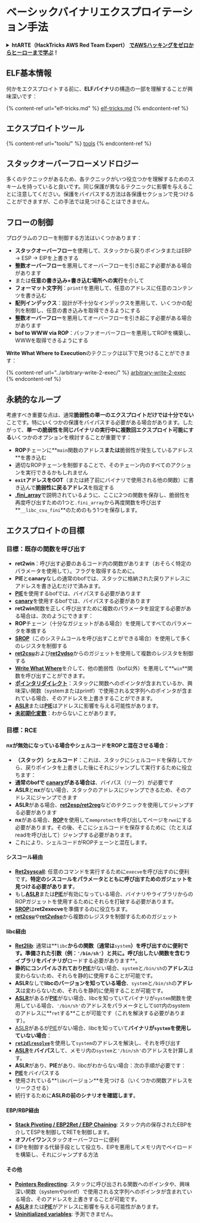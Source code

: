# ベーシックバイナリエクスプロイテーション手法

<details>

<summary><strong>htARTE（HackTricks AWS Red Team Expert）</strong> <a href="https://training.hacktricks.xyz/courses/arte"><strong>でAWSハッキングをゼロからヒーローまで学ぶ</strong></a><strong>！</strong></summary>

HackTricksをサポートする他の方法：

* **HackTricksで企業を宣伝したい**または**HackTricksをPDFでダウンロードしたい場合は**、[**SUBSCRIPTION PLANS**](https://github.com/sponsors/carlospolop)をチェックしてください！
* [**公式PEASS＆HackTricksスウォッグ**](https://peass.creator-spring.com)を入手する
* [**The PEASS Family**](https://opensea.io/collection/the-peass-family)を発見し、独占的な[**NFTs**](https://opensea.io/collection/the-peass-family)のコレクションを見つける
* **💬 [Discordグループ](https://discord.gg/hRep4RUj7f)**に参加するか、[telegramグループ](https://t.me/peass)に参加するか、**Twitter** 🐦 [**@hacktricks\_live**](https://twitter.com/hacktricks\_live)**をフォローする**。
* **ハッキングトリックを共有するために** [**HackTricks**](https://github.com/carlospolop/hacktricks)と[**HackTricks Cloud**](https://github.com/carlospolop/hacktricks-cloud)のGitHubリポジトリにPRを提出する。

</details>

## ELF基本情報

何かをエクスプロイトする前に、**ELFバイナリ**の構造の一部を理解することが興味深いです：

{% content-ref url="elf-tricks.md" %}
[elf-tricks.md](elf-tricks.md)
{% endcontent-ref %}

## エクスプロイトツール

{% content-ref url="tools/" %}
[tools](tools/)
{% endcontent-ref %}

## スタックオーバーフローメソドロジー

多くのテクニックがあるため、各テクニックがいつ役立つかを理解するためのスキームを持っていると良いです。同じ保護が異なるテクニックに影響を与えることに注意してください。保護をバイパスする方法は各保護セクションで見つけることができますが、この手法では見つけることはできません。

## フローの制御

プログラムのフローを制御する方法はいくつかあります：

* **スタックオーバーフロー**を使用して、スタックから戻りポインタまたはEBP -> ESP -> EIPを上書きする
* **整数オーバーフロー**を悪用してオーバーフローを引き起こす必要がある場合があります
* または**任意の書き込み+書き込む場所への実行**を介して
* **フォーマット文字列**：`printf`を悪用して、任意のアドレスに任意のコンテンツを書き込む
* **配列インデックス**：設計が不十分なインデックスを悪用して、いくつかの配列を制御し、任意の書き込みを取得できるようにする
* **整数オーバーフロー**を悪用してオーバーフローを引き起こす必要がある場合があります
* **bof to WWW via ROP**：バッファオーバーフローを悪用してROPを構築し、WWWを取得できるようにする

**Write What Where to Execution**のテクニックは以下で見つけることができます：

{% content-ref url="../arbitrary-write-2-exec/" %}
[arbitrary-write-2-exec](../arbitrary-write-2-exec/)
{% endcontent-ref %}

## 永続的なループ

考慮すべき重要な点は、通常**脆弱性の単一のエクスプロイトだけでは十分でない**ことです。特にいくつかの保護をバイパスする必要がある場合があります。したがって、**単一の脆弱性を同じバイナリの実行中に複数回エクスプロイト可能にする**いくつかのオプションを検討することが重要です：

* **ROP**チェーンに**`main`関数のアドレス**または**脆弱性が発生しているアドレス**を書き込む
* 適切なROPチェーンを制御することで、そのチェーン内のすべてのアクションを実行できるかもしれません
* **`exit`アドレスをGOT**（または終了前にバイナリで使用される他の関数）に書き込んで**脆弱性に戻るアドレス**を指定する
* [**.fini\_array**](../arbitrary-write-2-exec/www2exec-.dtors-and-.fini\_array.md#eternal-loop)で説明されているように、ここに2つの関数を保存し、脆弱性を再度呼び出すための1つと`.fini_array`から再度関数を呼び出す**`__libc_csu_fini`**のためのもう1つを保存します。

## エクスプロイトの目標

### 目標：既存の関数を呼び出す

* **ret2win**：呼び出す必要のあるコード内の関数があります（おそらく特定のパラメータを使用して）。フラグを取得するために。
* **PIE**と**canary**なしの通常のbofでは、スタックに格納された戻りアドレスにアドレスを書き込むだけで済みます。
* [**PIE**](../common-binary-protections-and-bypasses/pie/)を使用するbofでは、バイパスする必要があります
* [**canary**](../common-binary-protections-and-bypasses/stack-canaries/)を使用するbofでは、バイパスする必要があります
* **ret2win**関数を正しく呼び出すために複数のパラメータを設定する必要がある場合は、次のようにできます：
* **ROP**チェーン（十分なガジェットがある場合）を使用してすべてのパラメータを準備する
* [**SROP**](../rop-return-oriented-programing/srop-sigreturn-oriented-programming/)（このシステムコールを呼び出すことができる場合）を使用して多くのレジスタを制御する
* [**ret2csu**](../rop-return-oriented-programing/ret2csu.md)および[**ret2vdso**](../rop-return-oriented-programing/ret2vdso.md)からのガジェットを使用して複数のレジスタを制御する
* [**Write What Where**](../arbitrary-write-2-exec/)を介して、他の脆弱性（bof以外）を悪用して**`win`**関数を呼び出すことができます。
* [**ポインタリダイレクト**](../stack-overflow/pointer-redirecting.md)：スタックに関数へのポインタが含まれているか、興味深い関数（systemまたはprintf）で使用される文字列へのポインタが含まれている場合、そのアドレスを上書きすることができます。
* [**ASLR**](../common-binary-protections-and-bypasses/aslr/)または[**PIE**](../common-binary-protections-and-bypasses/pie/)はアドレスに影響を与える可能性があります。
* [**未初期化変数**](../stack-overflow/uninitialized-variables.md)：わからないことがあります。

### 目標：RCE

#### nxが無効になっている場合やシェルコードをROPと混在させる場合：

* **（スタック）シェルコード**：これは、スタックにシェルコードを保存してから、戻りポインタを上書きした後にそれにジャンプして実行するために役立ちます：
* **通常のbofで** [**canary**](../common-binary-protections-and-bypasses/stack-canaries/)**がある場合は**、バイパス（リーク）が必要です
* **ASLR**と**nx**がない場合、スタックのアドレスにジャンプできるため、そのアドレスにジャンプできます
* **ASLR**がある場合、[**ret2esp/ret2reg**](../rop-return-oriented-programing/ret2esp-ret2reg.md)などのテクニックを使用してジャンプする必要があります
* **nx**がある場合、[**ROP**](../rop-return-oriented-programing/)を使用して`memprotect`を呼び出してページを`rwx`にする必要があります。その後、そこにシェルコードを保存するために（たとえばreadを呼び出して）ジャンプする必要があります。
* これにより、シェルコードがROPチェーンと混在します。
#### シスコール経由

* [**Ret2syscall**](../rop-return-oriented-programing/rop-syscall-execv/): 任意のコマンドを実行するために`execve`を呼び出すのに便利です。**特定のシスコールをパラメータとともに呼び出すためのガジェットを見つける必要があります**。
* もし[**ASLR**](../common-binary-protections-and-bypasses/aslr/)または[**PIE**](../common-binary-protections-and-bypasses/pie/)が有効になっている場合、バイナリやライブラリからのROPガジェットを使用するためにそれらを打破する必要があります。
* [**SROP**](../rop-return-oriented-programing/srop-sigreturn-oriented-programming/)は**ret2execve**を準備するのに役立ちます。
* [**ret2csu**](../rop-return-oriented-programing/ret2csu.md)や[**ret2vdso**](../rop-return-oriented-programing/ret2vdso.md)から複数のレジスタを制御するためのガジェット

#### libc経由

* [**Ret2lib**](../rop-return-oriented-programing/ret2lib/): 通常は**`libc`**からの関数（通常は**`system`**）を呼び出すのに便利です。準備された引数（例：`'/bin/sh'`）と共に。呼び出したい関数を含むライブラリをバイナリが**ロードする必要があります**。
* **静的にコンパイルされており**[**PIE**](../common-binary-protections-and-bypasses/pie/)がない場合、`system`と`/bin/sh`の**アドレス**は変わらないため、それらを静的に使用することが可能です。
* **ASLR**なしで**libcのバージョンを知っている場合**、`system`と`/bin/sh`の**アドレス**は変わらないため、それらを静的に使用することが可能です。
* [**ASLR**](../common-binary-protections-and-bypasses/aslr/)があるが[**PIE**](../common-binary-protections-and-bypasses/pie/)がない場合、libcを知っていてバイナリが`system`関数を使用している場合、`'/bin/sh'`のアドレスをパラメータとして`GOT`内のsystemのアドレスに**`ret`する**ことが可能です（これを解決する必要があります）。
* [ASLR](../common-binary-protections-and-bypasses/aslr/)があるが[PIE](../common-binary-protections-and-bypasses/pie/)がない場合、libcを知っていて**バイナリが`system`を使用していない場合**：
* [**`ret2dlresolve`**](../rop-return-oriented-programing/ret2dlresolve.md)を使用して`system`のアドレスを解決し、それを呼び出す&#x20;
* [**ASLR**](../common-binary-protections-and-bypasses/aslr/)を**バイパス**して、メモリ内の`system`と`'/bin/sh'`のアドレスを計算します。
* **ASLR**があり、**PIE**があり、libcがわからない場合：次の手順が必要です：
* [**PIE**](../common-binary-protections-and-bypasses/pie/)をバイパスする
* 使用されている**`libc`バージョン**を見つける（いくつかの関数アドレスをリークさせる）
* 続行するために**ASLRの前のシナリオを確認します**。

#### EBP/RBP経由

* [**Stack Pivoting / EBP2Ret / EBP Chaining**](../stack-overflow/stack-pivoting-ebp2ret-ebp-chaining.md): スタック内の保存されたEBPを介してESPを制御してRETを制御します。
* **オフバイワン**スタックオーバーフローに便利
* EIPを制御する代替手段として役立ち、EIPを悪用してメモリ内でペイロードを構築し、それにジャンプする方法

#### その他

* [**Pointers Redirecting**](../stack-overflow/pointer-redirecting.md): スタックに呼び出される関数へのポインタや、興味深い関数（systemやprintf）で使用される文字列へのポインタが含まれている場合、そのアドレスを上書きすることが可能です。
* [**ASLR**](../common-binary-protections-and-bypasses/aslr/)または[**PIE**](../common-binary-protections-and-bypasses/pie/)がアドレスに影響を与える可能性があります。
* [**Uninitialized variables**](../stack-overflow/uninitialized-variables.md): 予測できません。
